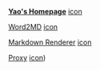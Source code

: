 [**Yao's Homepage**](https://bh3gei.github.io/) [icon](https://bh3gei.github.io/avatar.png)


[Word2MD](https://bh3gei.github.io/Word2MD/) [icon](https://bh3gei.github.io/MarkdownRenderer/favicon.ico)

[Markdown Renderer](https://bh3gei.github.io/MarkdownRenderer/) [icon](https://bh3gei.github.io/MarkdownRenderer/favicon.ico)

[Proxy](https://stratoproxy.stratosphericus.workers.dev/) [icon](https://www.google.com/chrome/static/images/chrome-logo-m100.svg))

